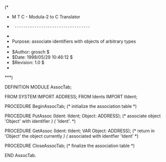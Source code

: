 (*
 *	M T C  -  Modula-2 to C Translator
 *      ----------------------------------
 *
 *	Purpose: associate identifiers with objects of arbitrary types
 *
 *	$Author: grosch $
 *	$Date: 1998/05/29 10:46:12 $
 *	$Revision: 1.0 $
 *
 ***)

DEFINITION MODULE AssocTab;

FROM SYSTEM	IMPORT ADDRESS;
FROM Idents	IMPORT tIdent;

PROCEDURE BeginAssocTab;
			(* initialize the association table		*)

PROCEDURE PutAssoc	(Ident: tIdent; Object: ADDRESS);
			(* associate object 'Object' with identifier	*)
			(* 'Ident'.					*)

PROCEDURE GetAssoc	(Ident: tIdent; VAR Object: ADDRESS);
			(* return in 'Object' the object currently	*)
			(* associated with identfier 'Ident'		*)

PROCEDURE CloseAssocTab;
			(* finalize the association table		*)

END AssocTab.
